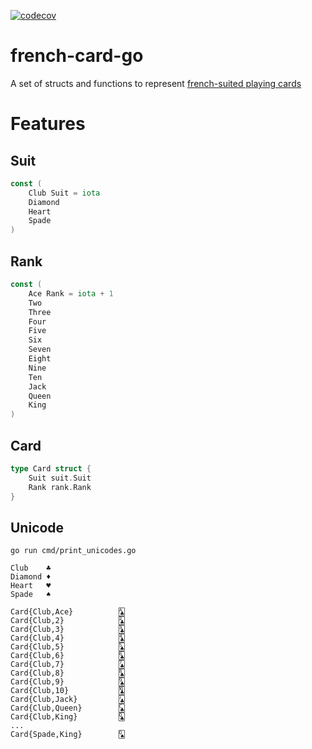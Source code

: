 [![codecov](https://codecov.io/gh/nafiz1001/french-card-go/branch/main/graph/badge.svg?token=ZSO0NKOMRI)](https://codecov.io/gh/nafiz1001/french-card-go)

# french-card-go

A set of structs and functions to represent [french-suited playing cards](https://en.wikipedia.org/wiki/French-suited_playing_cards)

# Features

## Suit
```go
const (
	Club Suit = iota
	Diamond
	Heart
	Spade
)
```

## Rank
```go
const (
	Ace Rank = iota + 1
	Two
	Three
	Four
	Five
	Six
	Seven
	Eight
	Nine
	Ten
	Jack
	Queen
	King
)
```

## Card
```go
type Card struct {
	Suit suit.Suit
	Rank rank.Rank
}
```
## Unicode

`go run cmd/print_unicodes.go`

```
Club    ♣
Diamond ♦
Heart   ♥
Spade   ♠

Card{Club,Ace}          🃑
Card{Club,2}            🃒
Card{Club,3}            🃓
Card{Club,4}            🃔
Card{Club,5}            🃕
Card{Club,6}            🃖
Card{Club,7}            🃗
Card{Club,8}            🃘
Card{Club,9}            🃙
Card{Club,10}           🃚
Card{Club,Jack}         🃛
Card{Club,Queen}        🃜
Card{Club,King}         🃝
...
Card{Spade,King}        🂭
```

